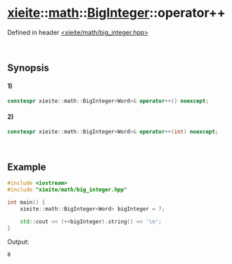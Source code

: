 # [xieite](../../../../../xieite.md)\:\:[math](../../../../../math.md)\:\:[BigInteger<Word>](../../../../big_integer.md)\:\:operator++
Defined in header [<xieite/math/big_integer.hpp>](../../../../../../../include/xieite/math/big_integer.hpp)

&nbsp;

## Synopsis
#### 1)
```cpp
constexpr xieite::math::BigInteger<Word>& operator++() noexcept;
```
#### 2)
```cpp
constexpr xieite::math::BigInteger<Word>& operator++(int) noexcept;
```

&nbsp;

## Example
```cpp
#include <iostream>
#include "xieite/math/big_integer.hpp"

int main() {
    xieite::math::BigInteger<Word> bigInteger = 7;

    std::cout << (++bigInteger).string() << '\n';
}
```
Output:
```
8
```
